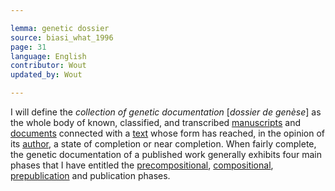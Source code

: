 ```yaml
---

lemma: genetic dossier
source: biasi_what_1996
page: 31
language: English
contributor: Wout
updated_by: Wout

---
```


I will define the _collection of genetic documentation_ [_dossier de genèse_] as the whole body of known, classified, and transcribed [manuscripts](manuscript.html) and [documents](document.html) connected with a [text](text.html) whose form has reached, in the opinion of its [author](author.html), a state of completion or near completion. When fairly complete, the genetic documentation of a published work generally exhibits four main phases that I have entitled the [precompositional](precompositionalPhase.html), [compositional](compositionalPhase.html), [prepublication](prepublicationPhase.html) and publication phases.
